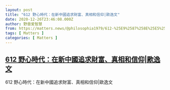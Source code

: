 ```yaml
---
layout: post
title: "612 野心時代：在新中國追求財富、真相和信仰|歐逸文"
date: 2020-12-26T23:46:08.000Z
author: 野兽爱智慧
from: https://matters.news/@philosophia1979/612-%25E9%2587%258E%25E5%25BF%2583%25E6%2599%2582%25E4%25BB%25A3-%25E5%259C%25A8%25E6%2596%25B0%25E4%25B8%25AD%25E5%259C%258B%25E8%25BF%25BD%25E6%25B1%2582%25E8%25B2%25A1%25E5%25AF%258C-%25E7%259C%259F%25E7%259B%25B8%25E5%2592%258C%25E4%25BF%25A1%25E4%25BB%25B0-%25E6%25AD%2590%25E9%2580%25B8%25E6%2596%2587-bafyreifc5szsahxqm6gheytbz3nxw2fjhblo3stbo5dtyas7azzq7y2ouy
tags: [ Matters ]
categories: [ Matters ]
---
```

<!--1609026368000-->
[612 野心時代：在新中國追求財富、真相和信仰|歐逸文](https://matters.news/@philosophia1979/612-%25E9%2587%258E%25E5%25BF%2583%25E6%2599%2582%25E4%25BB%25A3-%25E5%259C%25A8%25E6%2596%25B0%25E4%25B8%25AD%25E5%259C%258B%25E8%25BF%25BD%25E6%25B1%2582%25E8%25B2%25A1%25E5%25AF%258C-%25E7%259C%259F%25E7%259B%25B8%25E5%2592%258C%25E4%25BF%25A1%25E4%25BB%25B0-%25E6%25AD%2590%25E9%2580%25B8%25E6%2596%2587-bafyreifc5szsahxqm6gheytbz3nxw2fjhblo3stbo5dtyas7azzq7y2ouy)
------

<div>
612 野心時代：在新中國追求財富、真相和信仰|歐逸文
</div>
